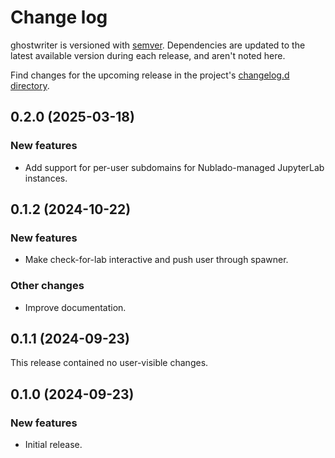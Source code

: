 # Change log

ghostwriter is versioned with [semver](https://semver.org/).
Dependencies are updated to the latest available version during each release, and aren't noted here.

Find changes for the upcoming release in the project's [changelog.d directory](https://github.com/lsst-sqre/ghostwriter/tree/main/changelog.d/).

<!-- scriv-insert-here -->

<a id='changelog-0.2.0'></a>
## 0.2.0 (2025-03-18)

### New features

- Add support for per-user subdomains for Nublado-managed JupyterLab instances.

<a id='changelog-0.1.2'></a>
## 0.1.2 (2024-10-22)

### New features

- Make check-for-lab interactive and push user through spawner.

### Other changes

- Improve documentation.

<a id='changelog-0.1.1'></a>
## 0.1.1 (2024-09-23)

This release contained no user-visible changes.

<a id='changelog-0.1.0'></a>
## 0.1.0 (2024-09-23)

### New features

- Initial release.
